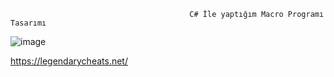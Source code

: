                                             C# İle yaptığım Macro Programı Tasarımı
![image](https://user-images.githubusercontent.com/79361185/167071463-aab163be-1f3f-48a1-a170-fe9a083ba874.png)



https://legendarycheats.net/
